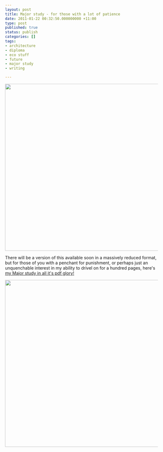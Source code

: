 ```yaml
---
layout: post
title: Major study - for those with a lot of patience
date: 2011-01-22 00:32:50.000000000 +11:00
type: post
published: true
status: publish
categories: []
tags:
- architecture
- diploma
- eco stuff
- future
- major study
- writing

---
```

<p><a href="http://dl.dropbox.com/u/8064971/2010%2004%2026%20Design%20under%20conditions%20of%20uncertainty.pdf"><img title="front page" src="{{ site.baseurl }}/assets/front-page.png" alt="" width="549" /></a></p>
<p>There will be a version of this available soon in a massively reduced format, but for those of you with a penchant for punishment, or perhaps just an unquenchable interest in my ability to drivel on for a hundred pages, here's <a href="http://dl.dropbox.com/u/8064971/2010%2004%2026%20Design%20under%20conditions%20of%20uncertainty.pdf">my Major study in all it's pdf glory!</a></p>
<p><a href="http://dl.dropbox.com/u/8064971/2010%2004%2026%20Design%20under%20conditions%20of%20uncertainty.pdf"><img title="apple core calibration" src="{{ site.baseurl }}/assets/apple-core-calibration.png" alt="" width="549" /></a></p>
